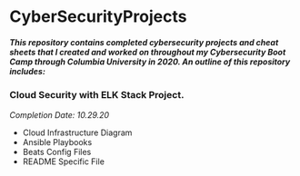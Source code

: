 # **CyberSecurityProjects**
##### This repository contains completed cybersecurity projects and cheat sheets that I created and worked on throughout my Cybersecurity Boot Camp through Columbia University in 2020. An outline of this repository includes:


### **Cloud Security with ELK Stack Project.**
_Completion Date: 10.29.20_

 - Cloud Infrastructure Diagram
 - Ansible Playbooks
 - Beats Config Files
 - README Specific File

 

